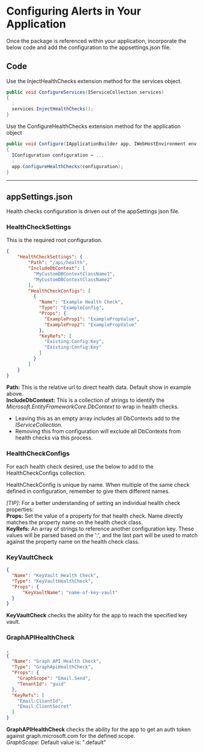# Configuring Alerts in Your Application

Once the package is referenced within your application, incorporate the below code and add the configuration to the appsettings.json file.

## Code

Use the InjectHealthChecks extension method for the services object.
```c#
public void ConfigureServices(IServiceCollection services)
{
  :
  services.InjectHealthChecks();
}
```

Use the ConfigureHealthChecks extension method for the application object
```c#
public void Configure(IApplicationBuilder app, IWebHostEnvironment env)
{
  IConfiguration configuration = ...
  :
  app.ConfigureHealthChecks(configuration);
}
```
---

## appSettings.json
Health checks configuration is driven out of the appSettings json file.

### **HealthCheckSettings**
This is the required root configuration.  
```json
{
    "HealthCheckSettings": {
        "Path": "/api/health",
        "IncludeDbContext": [
          "MyCustomDBContextClassName1",
          "MyCustomDBContextClassName2"
        ],
        "HealthCheckConfigs": [
          {
            "Name": "Example Health Check",
            "Type": "ExampleConfig",
            "Props": {
              "ExampleProp1": "ExamplePropValue",
              "ExampleProp2": "ExamplePropValue"
            },
            "KeyRefs": [
              "Existing:Config:Key",
              "Existing:Config:Key"
            ]
          }
        ]
    }
}
```
**Path:** This is the relative url to direct health data.  Default show in example above.  
**IncludeDbContext:** This is a collection of strings to identify the _Microsoft.EntityFrameworkCore.DbContext_ to wrap in health checks.  
  * Leaving this as an empty array includes all DbContexts add to the _IServiceCollection_.
  * Removing this from configuration will exclude all DbContexts from health checks via this process.

### **HealthCheckConfigs**
For each health check desired, use the below to add to the HealthCheckConfigs collection.

HealthCheckConfig is unique by name.  When multiple of the same check defined in configuration, remember to give them different names.  

_[TIP]_:  For a better understanding of setting an individual health check properties:  
**Props:** Set the value of a property for that health check.  Name directly matches the property name on the health check class.  
**KeyRefs:** An array of strings to reference another configuration key.  These values will be parsed based on the ':', and the last part will be used to match against the property name on the health check class.

### KeyVaultCheck
```json
{
  "Name": "KeyVault Health Check",
  "Type": "KeyVaultHealthCheck",
  "Props": {
      "KeyVaultName": "name-of-key-vault"
  }
}
```
**KeyVaultCheck** checks the ability for the app to reach the specified key vault.

### GraphAPIHealthCheck
```json
,
{
  "Name": "Graph API Health Check",
  "Type": "GraphApiHealthCheck",
  "Props": {
    "GraphScope": "Email.Send",
    "TenantId": "guid"
  },
  "KeyRefs": [
    "Email:ClientId",
    "Email:ClientSecret"
  ]
}
```
**GraphAPIHealthCheck** checks the ability for the app to get an auth token against graph.microsoft.com for the defined scope.  
_GraphScope_:  Default value is:  ".default"